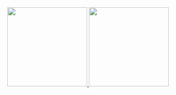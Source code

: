 <div align="center">
  <a href="https://github.com/Antonio21machado">
  <img height="180em" src="https://github-readme-stats.vercel.app/api?username=Antonio21machado&show_icons=true&theme=dracula&include_all_commits=true&count_private=true"/>
  <img height="180em" src="https://github-readme-stats.vercel.app/api/top-langs/?username=Antonio21machado&layout=compact&langs_count=7&theme=dracula"/>
</div>
